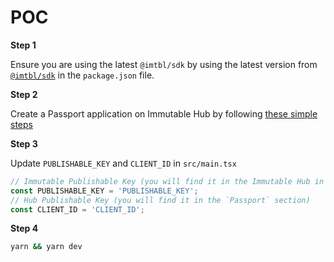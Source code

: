 # POC

**Step 1**

Ensure you are using the latest `@imtbl/sdk` by using the latest version from [`@imtbl/sdk`](https://www.npmjs.com/package/@imtbl/sdk) in the `package.json` file.

**Step 2**

Create a Passport application on Immutable Hub by following [these simple steps](https://docs.immutable.com/docs/zkEVM/products/passport/setup)

**Step 3**

Update `PUBLISHABLE_KEY` and `CLIENT_ID` in `src/main.tsx`

```ts
// Immutable Publishable Key (you will find it in the Immutable Hub in the `API Keys` section)
const PUBLISHABLE_KEY = 'PUBLISHABLE_KEY';
// Hub Publishable Key (you will find it in the `Passport` section)
const CLIENT_ID = 'CLIENT_ID'; 
```

**Step 4**

```sh
yarn && yarn dev
```
